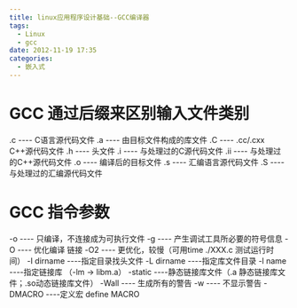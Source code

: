 ```yaml
---
title: linux应用程序设计基础--GCC编译器
tags:
  - Linux
  - gcc
date: 2012-11-19 17:35
categories:
  - 嵌入式
---
```


# GCC 通过后缀来区别输入文件类别
.c ---- C语言源代码文件
.a ---- 由目标文件构成的库文件
.C ---- .cc/.cxx C++源代码文件
.h ---- 头文件
.i   ---- 与处理过的C源代码文件
.ii ---- 与处理过的C++源代码文件
.o ---- 编译后的目标文件
.s ---- 汇编语言源代码文件
.S ---- 与处理过的汇编源代码文件

<!-- more -->

# GCC 指令参数
-o ---- 只编译，不连接成为可执行文件
-g ---- 产生调试工具所必要的符号信息
-O ---- 优化编译 链接
-O2 ---- 更优化，较慢（可用time ./XXX.c 测试运行时间）
-I dirname ----指定目录找头文件
-L dirname ----指定库文件目录
-l name ----指定链接库 （-lm -> libm.a）
-static ----静态链接库文件（.a 静态链接库文件；.so动态链接库文件）
-Wall ---- 生成所有的警告
-w ---- 不显示警告
-DMACRO ----定义宏 define MACRO
